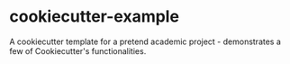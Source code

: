 # cookiecutter-example
A cookiecutter template for a pretend academic project - demonstrates a few of Cookiecutter's functionalities.
